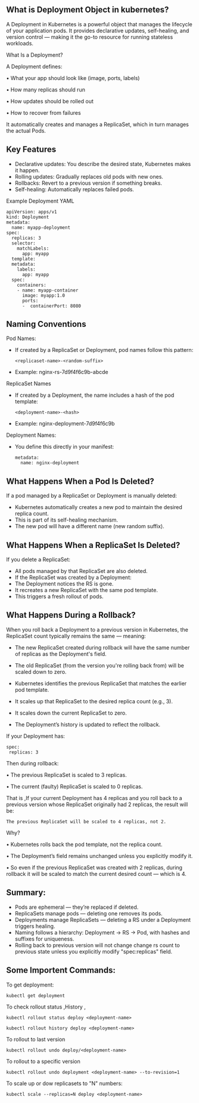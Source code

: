 What is Deployment Object in kubernetes?
-----------------------------------------

A Deployment in Kubernetes is a powerful object that manages the lifecycle of your application pods. 
It provides declarative updates, self-healing, and version control — making it the go-to resource for running stateless workloads.

 What Is a Deployment?

A Deployment defines:

• What your app should look like (image, ports, labels)

• How many replicas should run

• How updates should be rolled out

• How to recover from failures

It automatically creates and manages a ReplicaSet, which in turn manages the actual Pods.

Key Features
-------------------

- Declarative updates: You describe the desired state, Kubernetes makes it happen.
- Rolling updates: Gradually replaces old pods with new ones.
- Rollbacks: Revert to a previous version if something breaks.
- Self-healing: Automatically replaces failed pods.

Example Deployment YAML

    apiVersion: apps/v1
    kind: Deployment
    metadata:
      name: myapp-deployment
    spec:
      replicas: 3
      selector:
        matchLabels:
          app: myapp
      template:
      metadata:
        labels:
          app: myapp
      spec:
        containers:
        - name: myapp-container
          image: myapp:1.0
          ports:
          -  containerPort: 8080

Naming Conventions
----------------------

Pod Names:

- If created by a ReplicaSet or Deployment, pod names follow this pattern:

      <replicaset-name>-<random-suffix>

- Example: nginx-rs-7d9f4f6c9b-abcde

ReplicaSet Names

- If created by a Deployment, the name includes a hash of the pod template:

      <deployment-name>-<hash>


- Example: nginx-deployment-7d9f4f6c9b

Deployment Names:

- You define this directly in your manifest:

      metadata:
        name: nginx-deployment

What Happens When a Pod Is Deleted?
-----------------------------------

If a pod managed by a ReplicaSet or Deployment is manually deleted:

- Kubernetes automatically creates a new pod to maintain the desired replica count.
- This is part of its self-healing mechanism.
- The new pod will have a different name (new random suffix).

What Happens When a ReplicaSet Is Deleted?
-------------------------------------------

If you delete a ReplicaSet:

- All pods managed by that ReplicaSet are also deleted.
- If the ReplicaSet was created by a Deployment:
- The Deployment notices the RS is gone.
- It recreates a new ReplicaSet with the same pod template.
- This triggers a fresh rollout of pods.

What Happens During a Rollback?
-----------------------------------

When you roll back a Deployment to a previous version in Kubernetes, the ReplicaSet count typically remains the same — meaning:

-	The new ReplicaSet created during rollback will have the same number of replicas as the Deployment's  field.

- 	The old ReplicaSet (from the version you're rolling back from) will be scaled down to zero.

- Kubernetes identifies the previous ReplicaSet that matches the earlier pod template.
- 	It scales up that ReplicaSet to the desired replica count (e.g., 3).
- 	It scales down the current ReplicaSet to zero.
- 	The Deployment’s history is updated to reflect the rollback.

If your Deployment has:
    
    spec:
     replicas: 3
     
Then during rollback:

• 	The previous ReplicaSet is scaled to 3 replicas.

• 	The current (faulty) ReplicaSet is scaled to 0 replicas.

That is ,If your current Deployment has 4 replicas and you roll back to a previous version whose ReplicaSet originally had 2 replicas, the result will be:

    The previous ReplicaSet will be scaled to 4 replicas, not 2.

Why?

• 	Kubernetes rolls back the pod template, not the replica count.

• 	The Deployment’s  field remains unchanged unless you explicitly modify it.

• 	So even if the previous ReplicaSet was created with 2 replicas, during rollback it will be scaled to match the current desired count — which is 4.
 
Summary:
--------

- Pods are ephemeral — they’re replaced if deleted.
- ReplicaSets manage pods — deleting one removes its pods.
- Deployments manage ReplicaSets — deleting a RS under a Deployment triggers healing.
- Naming follows a hierarchy: Deployment → RS → Pod, with hashes and suffixes for uniqueness.
- Rolling back to previous version will not change change rs count to previous state unless you explicitly modify "spec:replicas" field.

Some Importent Commands:
------------------------

To get deployment:

    kubectl get deployment
To check rollout status ,History , 

    kubectl rollout status deploy <deployment-name>

    kubectl rollout history deploy <deployment-name>

To rollout to last version

    kubectl rollout undo deploy/<deployment-name>


To rollout to a specific version

    kubectl rollout undo deployment <deployment-name> --to-revision=1
    
To scale up or dow  replicasets  to "N" numbers:

    kubectl scale --replicas=N deploy <deployment-name>

  
